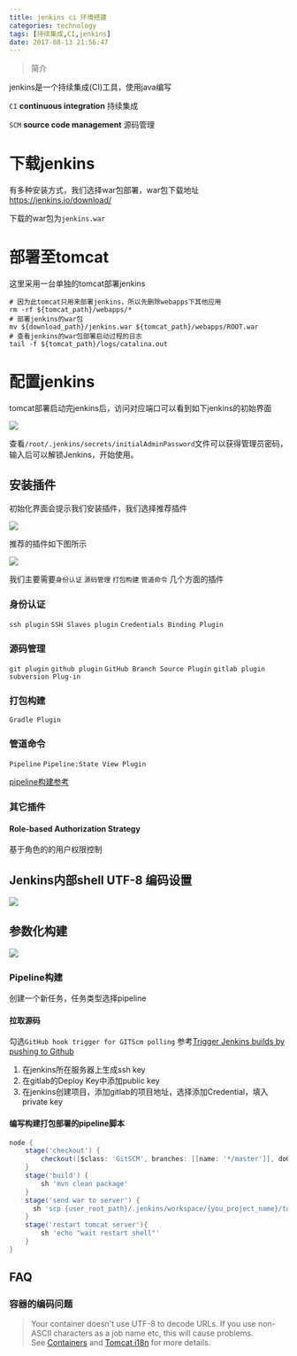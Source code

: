 ```yaml
---
title: jenkins ci 环境搭建
categories: technology
tags: [持续集成,CI,jenkins]
date: 2017-08-13 21:56:47
---
```


> 简介

jenkins是一个持续集成(CI)工具，使用java编写

`CI` __continuous integration__ 持续集成

`SCM` __source code management__ 源码管理

# 下载jenkins

有多种安装方式，我们选择war包部署，war包下载地址 https://jenkins.io/download/

下载的war包为`jenkins.war`

# 部署至tomcat

这里采用一台单独的tomcat部署jenkins

```shell
# 因为此tomcat只用来部署jenkins，所以先删除webapps下其他应用
rm -rf ${tomcat_path}/webapps/*
# 部署jenkins的war包
mv ${download_path}/jenkins.war ${tomcat_path}/webapps/ROOT.war
# 查看jenkins的war包部署启动过程的日志
tail -f ${tomcat_path}/logs/catalina.out
```

# 配置jenkins

tomcat部署启动完jenkins后，访问对应端口可以看到如下jenkins的初始界面

![](http://img.willowspace.cn/willowspace_2016/1487009258517.png)

查看`/root/.jenkins/secrets/initialAdminPassword`文件可以获得管理员密码，输入后可以解锁Jenkins，开始使用。

## 安装插件

初始化界面会提示我们安装插件，我们选择推荐插件

![](http://img.willowspace.cn/willowspace_2016/1487009586270.png)

推荐的插件如下图所示

![](http://img.willowspace.cn/willowspace_2016/1504010997582.png)

我们主要需要`身份认证` `源码管理` `打包构建` `管道命令` 几个方面的插件

### 身份认证

`ssh plugin` `SSH Slaves plugin` `Credentials Binding Plugin` 

### 源码管理

`git plugin` `github plugin` `GitHub Branch Source Plugin` `gitlab plugin` `subversion Plug-in` 

### 打包构建

`Gradle Plugin`

### 管道命令

`Pipeline`   `Pipeline:State View Plugin`

[pipeline构建参考](https://my.oschina.net/ghm7753/blog/371954?p=1)

### 其它插件

#### Role-based Authorization Strategy

基于角色的的用户权限控制

## Jenkins内部shell UTF-8 编码设置

![](http://img.willowspace.cn/willowspace_2016/1487125834004.png)

## 参数化构建

![](http://img.willowspace.cn/willowspace_2016/1487126266497.png)

### Pipeline构建

创建一个新任务，任务类型选择pipeline

#### 拉取源码

勾选`GitHub hook trigger for GITScm polling` 参考[Trigger Jenkins builds by pushing to Github](https://www.fourkitchens.com/blog/article/trigger-jenkins-builds-pushing-github)

1. 在jenkins所在服务器上生成ssh key
2. 在gitlab的Deploy Key中添加public key
3. 在jenkins创建项目，添加gitlab的项目地址，选择添加Credential，填入private key

#### 编写构建打包部署的pipeline脚本

```groovy
node {
    stage('checkout') {
        checkout([$class: 'GitSCM', branches: [[name: '*/master']], doGenerateSubmoduleConfigurations: false, extensions: [], submoduleCfg: [], userRemoteConfigs: [[credentialsId: '{git_credentialsId}', url: '{git_url}']]])
    }
    stage('build') {
        sh 'mvn clean package'
    }
    stage('send war to server') {
      sh 'scp {user_root_path}/.jenkins/workspace/{you_project_name}/target/{you_project_packaged_name}.war {user}@{server_ip}:{tomcat_path}/webapps/javavirtual.war'
    }
    stage('restart tomcat server'){
        sh 'echo "wait restart shell"'
    }
}
```

## FAQ

### 容器的编码问题

> Your container doesn't use UTF-8 to decode URLs. If you use non-ASCII characters as a job name etc, this will cause problems. See [Containers](http://wiki.jenkins-ci.org/display/JENKINS/Containers) and [Tomcat i18n](http://wiki.jenkins-ci.org/display/JENKINS/Tomcat#Tomcat-i18n) for more details.